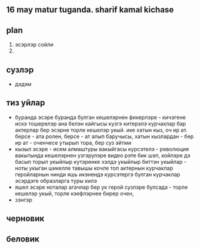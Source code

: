 ## 16 may matur tuganda. sharif kamal kichase
## plan
1. эсэрлэр сойли
2. 
## сузлэр
- дэдэм
## тиз уйлар  
 - буранда эсэре
буранда булган кешелэрнен фикерлэре - кичэгене искэ тошерелэр
ана белэн кайгысы кузгэ китерэлэ
курчаклар бар актерлар
бер эсэрне торле кешелэр укый. ике хатын кыз, оч ир ат. берсе - ата ролен, берсе - ат алып баручысы, хатын кызлардан - 
бер ир ат - оченчесе утырып тора, бер суз эйтми
- кызыл эсэре - исем алмаштуры вакыйгасы курсэтелэ - революция вакытында кешелэрнен узгэрулэре
видео рэте бик шэп, койлэре дэ
басып торып укыйлыр
кутэренке хэлдэ укыйлыр
биттэн укыйлар - ноты укыган шикелле
тавышы кочле топ актернын
курчаклар геройларнын нинди яшь икэнендэ курсэтергэ булган
курчаклар эсэрдэге образларга туры килэ
- яшел эсэре
ноталар агачлар 
бер ук герой сузлэре булсада - торле кешелэр укый, торле кэефлэрнее бирер очен, 
- зэнгэр
 
## черновик
## беловик